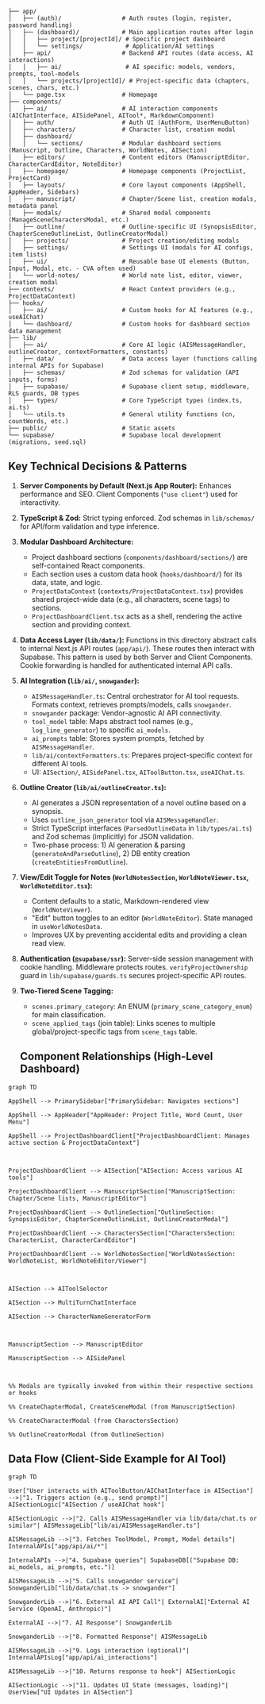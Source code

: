 ```
├── app/
│   ├── (auth)/                 # Auth routes (login, register, password handling)
│   ├── (dashboard)/            # Main application routes after login
│   │   ├── project/[projectId]/ # Specific project dashboard
│   │   └── settings/            # Application/AI settings
│   ├── api/                    # Backend API routes (data access, AI interactions)
│   │   ├── ai/                  # AI specific: models, vendors, prompts, tool-models
│   │   └── projects/[projectId]/ # Project-specific data (chapters, scenes, chars, etc.)
│   └── page.tsx                # Homepage
├── components/
│   ├── ai/                     # AI interaction components (AIChatInterface, AISidePanel, AITool*, MarkdownComponent)
│   ├── auth/                   # Auth UI (AuthForm, UserMenuButton)
│   ├── characters/             # Character list, creation modal
│   ├── dashboard/
│   │   └── sections/           # Modular dashboard sections (Manuscript, Outline, Characters, WorldNotes, AISection)
│   ├── editors/                # Content editors (ManuscriptEditor, CharacterCardEditor, NoteEditor)
│   ├── homepage/               # Homepage components (ProjectList, ProjectCard)
│   ├── layouts/                # Core layout components (AppShell, AppHeader, Sidebars)
│   ├── manuscript/             # Chapter/Scene list, creation modals, metadata panel
│   ├── modals/                 # Shared modal components (ManageSceneCharactersModal, etc.)
│   ├── outline/                # Outline-specific UI (SynopsisEditor, ChapterSceneOutlineList, OutlineCreatorModal)
│   ├── projects/               # Project creation/editing modals
│   ├── settings/               # Settings UI (modals for AI configs, item lists)
│   ├── ui/                     # Reusable base UI elements (Button, Input, Modal, etc. - CVA often used)
│   └── world-notes/            # World note list, editor, viewer, creation modal
├── contexts/                   # React Context providers (e.g., ProjectDataContext)
├── hooks/
│   ├── ai/                     # Custom hooks for AI features (e.g., useAIChat)
│   └── dashboard/              # Custom hooks for dashboard section data management
├── lib/
│   ├── ai/                     # Core AI logic (AISMessageHandler, outlineCreator, contextFormatters, constants)
│   ├── data/                   # Data access layer (functions calling internal APIs for Supabase)
│   ├── schemas/                # Zod schemas for validation (API inputs, forms)
│   ├── supabase/               # Supabase client setup, middleware, RLS guards, DB types
│   ├── types/                  # Core TypeScript types (index.ts, ai.ts)
│   └── utils.ts                # General utility functions (cn, countWords, etc.)
├── public/                     # Static assets
└── supabase/                   # Supabase local development (migrations, seed.sql)
```

## Key Technical Decisions & Patterns

1.  **Server Components by Default (Next.js App Router):** Enhances performance and SEO. Client Components (`"use client"`) used for interactivity.
2.  **TypeScript & Zod:** Strict typing enforced. Zod schemas in `lib/schemas/` for API/form validation and type inference.
3.  **Modular Dashboard Architecture:**
    - Project dashboard sections (`components/dashboard/sections/`) are self-contained React components.
    - Each section uses a custom data hook (`hooks/dashboard/`) for its data, state, and logic.
    - `ProjectDataContext` (`contexts/ProjectDataContext.tsx`) provides shared project-wide data (e.g., all characters, scene tags) to sections.
    - `ProjectDashboardClient.tsx` acts as a shell, rendering the active section and providing context.
4.  **Data Access Layer (`lib/data/`):** Functions in this directory abstract calls to internal Next.js API routes (`app/api/`). These routes then interact with Supabase. This pattern is used by both Server and Client Components. Cookie forwarding is handled for authenticated internal API calls.
5.  **AI Integration (`lib/ai/`, `snowgander`):**
    - `AISMessageHandler.ts`: Central orchestrator for AI tool requests. Formats context, retrieves prompts/models, calls `snowgander`.
    - `snowgander` package: Vendor-agnostic AI API connectivity.
    - `tool_model` table: Maps abstract tool names (e.g., `log_line_generator`) to specific `ai_models`.
    - `ai_prompts` table: Stores system prompts, fetched by `AISMessageHandler`.
    - `lib/ai/contextFormatters.ts`: Prepares project-specific context for different AI tools.
    - UI: `AISection/`, `AISidePanel.tsx`, `AIToolButton.tsx`, `useAIChat.ts`.
6.  **Outline Creator (`lib/ai/outlineCreator.ts`):**
    - AI generates a JSON representation of a novel outline based on a synopsis.
    - Uses `outline_json_generator` tool via `AISMessageHandler`.
    - Strict TypeScript interfaces (`ParsedOutlineData` in `lib/types/ai.ts`) and Zod schemas (implicitly) for JSON validation.
    - Two-phase process: 1) AI generation & parsing (`generateAndParseOutline`), 2) DB entity creation (`createEntitiesFromOutline`).
7.  **View/Edit Toggle for Notes (`WorldNotesSection`, `WorldNoteViewer.tsx`, `WorldNoteEditor.tsx`):**
    - Content defaults to a static, Markdown-rendered view (`WorldNoteViewer`).
    - "Edit" button toggles to an editor (`WorldNoteEditor`). State managed in `useWorldNotesData`.
    - Improves UX by preventing accidental edits and providing a clean read view.
8.  **Authentication (`@supabase/ssr`):** Server-side session management with cookie handling. Middleware protects routes. `verifyProjectOwnership` guard in `lib/supabase/guards.ts` secures project-specific API routes.
9.  **Two-Tiered Scene Tagging:**

    - `scenes.primary_category`: An ENUM (`primary_scene_category_enum`) for main classification.
    - `scene_applied_tags` (join table): Links scenes to multiple global/project-specific tags from `scene_tags` table.

    ## Component Relationships (High-Level Dashboard)

```mermaid
graph TD

AppShell --> PrimarySidebar["PrimarySidebar: Navigates sections"]

AppShell --> AppHeader["AppHeader: Project Title, Word Count, User Menu"]

AppShell --> ProjectDashboardClient["ProjectDashboardClient: Manages active section & ProjectDataContext"]



ProjectDashboardClient --> AISection["AISection: Access various AI tools"]

ProjectDashboardClient --> ManuscriptSection["ManuscriptSection: Chapter/Scene lists, ManuscriptEditor"]

ProjectDashboardClient --> OutlineSection["OutlineSection: SynopsisEditor, ChapterSceneOutlineList, OutlineCreatorModal"]

ProjectDashboardClient --> CharactersSection["CharactersSection: CharacterList, CharacterCardEditor"]

ProjectDashboardClient --> WorldNotesSection["WorldNotesSection: WorldNoteList, WorldNoteEditor/Viewer"]



AISection --> AIToolSelector

AISection --> MultiTurnChatInterface

AISection --> CharacterNameGeneratorForm



ManuscriptSection --> ManuscriptEditor

ManuscriptSection --> AISidePanel



%% Modals are typically invoked from within their respective sections or hooks

%% CreateChapterModal, CreateSceneModal (from ManuscriptSection)

%% CreateCharacterModal (from CharactersSection)

%% OutlineCreatorModal (from OutlineSection)
```

## Data Flow (Client-Side Example for AI Tool)

```mermaid
graph TD

User["User interacts with AIToolButton/AIChatInterface in AISection"] -->|"1. Triggers action (e.g., send prompt)"| AISectionLogic["AISection / useAIChat hook"]

AISectionLogic -->|"2. Calls AISMessageHandler via lib/data/chat.ts or similar"| AISMessageLib["lib/ai/AISMessageHandler.ts"]

AISMessageLib -->|"3. Fetches ToolModel, Prompt, Model details"| InternalAPIs["app/api/ai/*"]

InternalAPIs -->|"4. Supabase queries"| SupabaseDB[("Supabase DB: ai_models, ai_prompts, etc.")]

AISMessageLib -->|"5. Calls snowgander service"| SnowganderLib["lib/data/chat.ts -> snowgander"]

SnowganderLib -->|"6. External AI API Call"| ExternalAI["External AI Service (OpenAI, Anthropic)"]

ExternalAI -->|"7. AI Response"| SnowganderLib

SnowganderLib -->|"8. Formatted Response"| AISMessageLib

AISMessageLib -->|"9. Logs interaction (optional)"| InternalAPIsLog["app/api/ai_interactions"]

AISMessageLib -->|"10. Returns response to hook"| AISectionLogic

AISectionLogic -->|"11. Updates UI State (messages, loading)"| UserView["UI Updates in AISection"]
```
